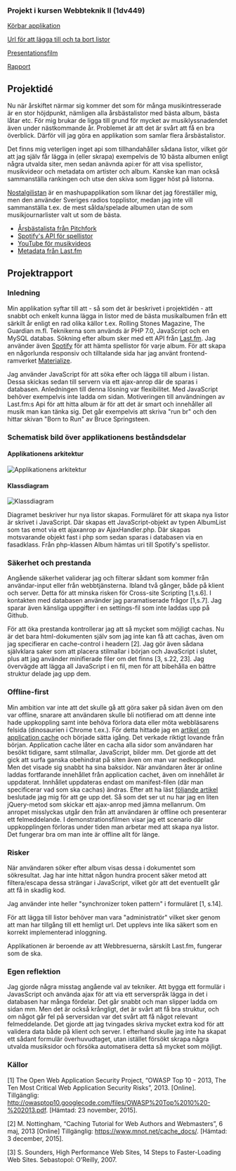### Projekt i kursen Webbteknik II (1dv449)

[Körbar applikation]()

[Url för att lägga till och ta bort listor](http://mickeeri.one/music-mashup/?admin)

[Presentationsfilm](https://www.youtube.com/watch?v=LBUJdVpQHvw&feature=youtu.be&hd=1)

[Rapport](https://github.com/me222wm/1dv449_projekt/blob/master/README.md#projektrapport)

## Projektidé
Nu när årskiftet närmar sig kommer det som för många musikintresserade är en stor höjdpunkt, nämligen alla årsbästalistor med bästa album, bästa låtar etc. För mig brukar de ligga till grund för mycket av musiklyssnadendet även under nästkommande år. Problemet är att det är svårt att få en bra överblick. Därför vill jag göra en applikation som samlar flera årsbästalistor.

Det finns mig veterligen inget api som tillhandahåller sådana listor, vilket gör att jag själv får lägga in (eller skrapa) exempelvis de 10 bästa albumen enligt några utvalda siter, men sedan anävnda api:er för att visa spellistor, musikvideor och metadata om artister och album. Kanske kan man också sammanställa rankingen och utse den skiva som ligger höst på listorna.

[Nostalgilistan](http://www.nostalgilistan.se/) är en mashupapplikation som liknar det jag föreställer mig, men den använder Sveriges radios topplistor, medan jag inte vill sammanställa t.ex. de mest sålda/spelade albumen utan de som musikjournarlister valt ut som de bästa.

* [Årsbästalista från Pitchfork](http://pitchfork.com/features/staff-lists/9764-the-50-best-albums-of-2015/)
* [Spotify's API för spellistor](https://developer.spotify.com/web-api/)
* [YouTube för musikvideos](https://developers.google.com/youtube/v3/)
* [Metadata från Last.fm](http://www.last.fm/api)

## Projektrapport
### Inledning
Min applikation syftar till att - så som det är beskrivet i projektidén - att snabbt och enkelt kunna lägga in listor med de bästa musikalbumen från ett särkilt år enligt en rad olika källor t.ex. Rolling Stones Magazine, The Guardian m.fl. Teknikerna som används är PHP 7.0, JavaScript och en MySQL databas. Sökning efter album sker med ett API från [Last.fm](http://www.last.fm/api). Jag använder även [Spotify](https://developer.spotify.com/web-api/) för att hämta spellistor för varje album. För att skapa en någorlunda responsiv och tilltalande sida har jag använt frontend-ramverket [Materialize](http://materializecss.com/).

Jag använder JavaScript för att söka efter och lägga till album i listan. Dessa skickas sedan till servern via ett ajax-anrop där de sparas i databasen. Anledningen till denna lösning var flexibilitet. Med JavaScript behöver exempelvis inte ladda om sidan. Motiveringen till användningen av Last.fm:s Api för att hitta album är för att det är smart och innehåller all musik man kan tänka sig. Det går exempelvis att skriva "run br" och den hittar skivan "Born to Run" av Bruce Springsteen.

### Schematisk bild över applikationens beståndsdelar
#### Applikationens arkitektur
![Applikationens arkitektur](https://github.com/me222wm/1dv449_projekt/blob/master/images/mashup-arkitektur.png)
#### Klassdiagram
![Klassdiagram](https://github.com/me222wm/1dv449_projekt/blob/master/images/musicmashupclasses.png)

Diagramet beskriver hur nya listor skapas. Formuläret för att skapa nya listor är skrivet i JavaScript. Där skapas ett JavaScript-objekt av typen AlbumList som tas emot via ett ajaxanrop av AjaxHandler.php. Där skapas motsvarande objekt fast i php som sedan sparas i databasen via en fasadklass. Från php-klassen Album hämtas uri till Spotify's spellistor.

### Säkerhet och prestanda
Angående säkerhet validerar jag och filterar sådant som kommer från användar-input eller från webbtjänsterna. Ibland två gånger, både på klient och server. Detta för att minska risken för Cross-site Scripting [1,s.6]. I kontakten med databasen använder jag paramatiserade frågor [1,s.7]. Jag sparar även känsliga uppgifter i en settings-fil som inte laddas upp på Github.

För att öka prestanda kontrollerar jag att så mycket som möjligt cachas. Nu är det bara html-dokumenten själv som jag inte kan få att cachas, även om jag specifierar en cache-control i headern [2]. Jag gör även sådana självklara saker som att placera stilmallar i början och JavaScript i slutet, plus att jag använder minifierade filer om det finns [3, s.22, 23]. Jag övervägde att lägga all JavaScript i en fil, men för att bibehålla en bättre struktur delade jag upp dem.

### Offline-first
Min ambition var inte att det skulle gå att göra saker på sidan även om den var offline, snarare att användaren skulle bli notifierad om att denne inte hade uppkoppling samt inte behöva förlora data eller möta webbläsarens felsida (dinosaurien i Chrome t.ex.). För detta hittade jag en [artikel om application cache](http://www.html5rocks.com/en/tutorials/appcache/beginner/) och började sätta igång. Det verkade riktigt lovande från början. Application cache låter en cacha alla sidor som användaren har besökt tidigare, samt stilmallar, JavaScript, bilder mm. Det gjorde att det gick att surfa ganska obehindrat på siten även om man var nedkopplad. Men det visade sig snabbt ha sina baksidor. När användaren åter är online laddas fortfarande innehållet från application cachet, även om innehållet är uppdaterat. Innhållet uppdateras endast om manifest-filen (där man specificerar vad som ska cachas) ändras. Efter att ha läst [följande artikel](http://alistapart.com/article/application-cache-is-a-douchebag) beslutade jag mig för att ge upp det. Så som det ser ut nu har jag en liten jQuery-metod som skickar ett ajax-anrop med jämna mellanrum. Om anropet misslyckas utgår den från att användaren är offline och presenterar ett felmeddelande. I demonstrationsfilmen visar jag ett scenario där uppkopplingen förloras under tiden man arbetar med att skapa nya listor. Det fungerar bra om man inte är offline allt för länge.

### Risker
När användaren söker efter album visas dessa i dokumentet som sökresultat. Jag har inte hittat någon hundra procent säker metod att filtera/escapa dessa strängar i JavaScript, vilket gör att det eventuellt går att få in skadlig kod.

Jag använder inte heller "synchronizer token pattern" i formuläret [1, s.14].

För att lägga till listor behöver man vara "administratör" vilket sker genom att man har tillgång till ett hemligt url. Det upplevs inte lika säkert som en korrekt implementerad inloggning.

Applikationen är beroende av att Webbresuerna, särskilt Last.fm, fungerar som de ska.

### Egen reflektion
Jag gjorde några misstag angående val av tekniker. Att bygga ett formulär i JavasScript och använda ajax för att via ett serverspråk lägga in det i databasen har många fördelar. Det går snabbt och man slipper ladda om sidan mm. Men det är också krångligt, det är svårt att få bra struktur, och om något går fel på serversidan var det svårt att få något relevant felmeddelande. Det gjorde att jag tvingades skriva mycket extra kod för att validera data både på klient och server. I efterhand skulle jag inte ha skapat ett sådant formulär överhuvudtaget, utan istället försökt skrapa några utvalda musiksidor och försöka automatisera detta så mycket som möjligt.

### Källor
[1] The Open Web Application Security Project, “OWASP Top 10 - 2013, The Ten Most Critical Web Application Security Risks”, 2013. [Online]. Tillgänglig: http://owasptop10.googlecode.com/files/OWASP%20Top%2010%20-%202013.pdf. [Hämtad: 23 november, 2015].

[2] M. Nottingham, “Caching Tutorial for Web Authors and Webmasters”, 6 maj, 2013 [Online] Tillgänglig: https://www.mnot.net/cache_docs/. [Hämtad: 3 december, 2015].

[3] S. Sounders, High Performance Web Sites, 14 Steps to Faster-Loading Web Sites. Sebastopol: O’Reilly, 2007.

